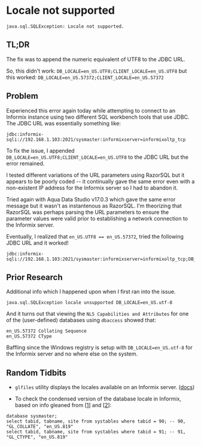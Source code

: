 # Locale not supported 

```
java.sql.SQLException: Locale not supported.
```

## TL;DR
The fix was to append the numeric equivalent of UTF8 to the JDBC URL.

So, this didn't work: `DB_LOCALE=en_US.UTF8;CLIENT_LOCALE=en_US.UTF8`
but this worked: `DB_LOCALE=en_US.57372;CLIENT_LOCALE=en_US.57372`



## Problem
Experienced this error again today while attempting to connect to an Informix instance using two different SQL workbench tools that use JDBC.
The JDBC URL was essentially something like: 
```
jdbc:informix-sqli://192.168.1.103:2021/sysmaster:informixserver=informixoltp_tcp
```

To fix the issue, I appended `DB_LOCALE=en_US.UTF8;CLIENT_LOCALE=en_US.UTF8` to the JDBC URL but the error remained.

I tested different variations of the URL parameters using RazorSQL but it appears to be poorly coded 
-- it continually gave the same error even with a non-existent IP address for the Informix server so I had to abandon it.

Tried again with Aqua Data Studio v17.0.3 which gave the same error message but it wasn't as instantenous as RazorSQL.
I'm theorizing that RazorSQL was perhaps parsing the URL parameters to ensure the parameter values were valid 
prior to establishing a network connection to the Informix server. 

Eventually, I realized that `en_US.UTF8 == en_US.57372`, tried the following JDBC URL and it worked!
```
jdbc:informix-sqli://192.168.1.103:2021/sysmaster:informixserver=informixoltp_tcp;DB_LOCALE=en_US.57372;CLIENT_LOCALE=en_US.57372
```


## Prior Research
Additional info which I happened upon when I first ran into the issue.

`java.sql.SQLException locale unsupported DB_LOCALE=en_US.utf-8`

And it turns out that viewing the `NLS Capabilities and Attributes` for one of the (user-defined) databases using `dbaccess` showed that:
```
en_US.57372 Collating Sequence
en_US.57372 CType
```

Baffling since the Windows registry is setup with `DB_LOCALE=en_US.utf-8` for the Informix server and no where else on the system. 


## Random Tidbits
- `glfiles` utility displays the locales available on an Informix server. ([docs](https://www-01.ibm.com/support/knowledgecenter/SSGU8G_12.1.0/com.ibm.glsug.doc/ids_gug_270.htm%23ids_gug_270?lang=en))

- To check the condensed version of the database locale in Informix, based on info gleaned from [[1](https://www-01.ibm.com/support/knowledgecenter/SSGU8G_12.1.0/com.ibm.glsug.doc/ids_gug_037.htm)] and [[2](https://www-01.ibm.com/support/knowledgecenter/SSGU8G_12.1.0/com.ibm.glsug.doc/ids_gug_051.htm?lang=en)]:
```
database sysmaster;
select tabid, tabname, site from systables where tabid = 90; -- 90, "GL_COLLATE", "en_US.819"
select tabid, tabname, site from systables where tabid = 91; -- 91, "GL_CTYPE", "en_US.819"
```


